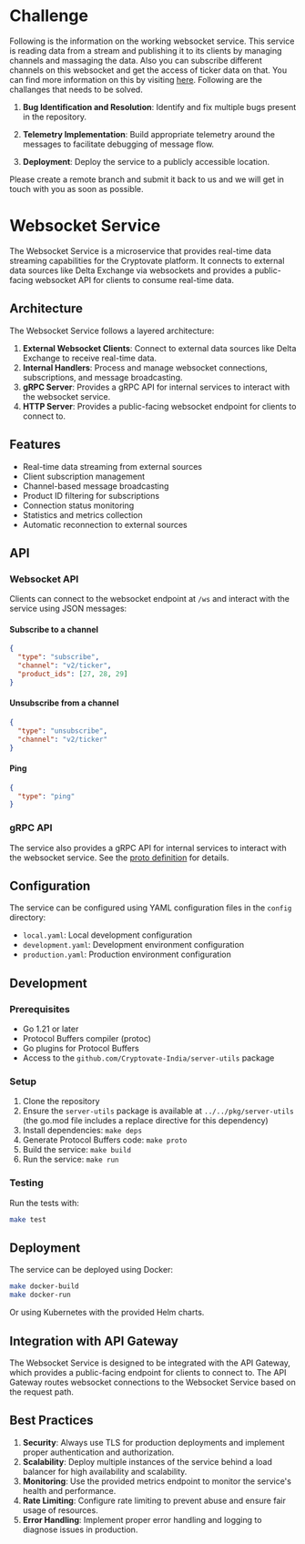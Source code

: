 # Challenge

Following is the information on the working websocket service. This service is reading data from a stream and publishing it to its clients by managing channels and massaging the data. Also you can subscribe different channels on this websocket and get the access of ticker data on that. You can find more information on this by visiting [here](https://docs.delta.exchange/#public-channels-2). Following are the challanges that needs to be solved.

1. **Bug Identification and Resolution**: Identify and fix multiple bugs present in the repository.

2. **Telemetry Implementation**: Build appropriate telemetry around the messages to facilitate debugging of message flow.

3. **Deployment**: Deploy the service to a publicly accessible location.

Please create a remote branch and submit it back to us and we will get in touch with you as soon as possible.

# Websocket Service

The Websocket Service is a microservice that provides real-time data streaming capabilities for the Cryptovate platform. It connects to external data sources like Delta Exchange via websockets and provides a public-facing websocket API for clients to consume real-time data.

## Architecture

The Websocket Service follows a layered architecture:

1. **External Websocket Clients**: Connect to external data sources like Delta Exchange to receive real-time data.
2. **Internal Handlers**: Process and manage websocket connections, subscriptions, and message broadcasting.
3. **gRPC Server**: Provides a gRPC API for internal services to interact with the websocket service.
4. **HTTP Server**: Provides a public-facing websocket endpoint for clients to connect to.

## Features

- Real-time data streaming from external sources
- Client subscription management
- Channel-based message broadcasting
- Product ID filtering for subscriptions
- Connection status monitoring
- Statistics and metrics collection
- Automatic reconnection to external sources

## API

### Websocket API

Clients can connect to the websocket endpoint at `/ws` and interact with the service using JSON messages:

#### Subscribe to a channel

```json
{
  "type": "subscribe",
  "channel": "v2/ticker",
  "product_ids": [27, 28, 29]
}
```

#### Unsubscribe from a channel

```json
{
  "type": "unsubscribe",
  "channel": "v2/ticker"
}
```

#### Ping

```json
{
  "type": "ping"
}
```

### gRPC API

The service also provides a gRPC API for internal services to interact with the websocket service. See the [proto definition](./protos/websocket/v1/api.proto) for details.

## Configuration

The service can be configured using YAML configuration files in the `config` directory:

- `local.yaml`: Local development configuration
- `development.yaml`: Development environment configuration
- `production.yaml`: Production environment configuration

## Development

### Prerequisites

- Go 1.21 or later
- Protocol Buffers compiler (protoc)
- Go plugins for Protocol Buffers
- Access to the `github.com/Cryptovate-India/server-utils` package

### Setup

1. Clone the repository
2. Ensure the `server-utils` package is available at `../../pkg/server-utils` (the go.mod file includes a replace directive for this dependency)
3. Install dependencies: `make deps`
4. Generate Protocol Buffers code: `make proto`
5. Build the service: `make build`
6. Run the service: `make run`

### Testing

Run the tests with:

```bash
make test
```

## Deployment

The service can be deployed using Docker:

```bash
make docker-build
make docker-run
```

Or using Kubernetes with the provided Helm charts.

## Integration with API Gateway

The Websocket Service is designed to be integrated with the API Gateway, which provides a public-facing endpoint for clients to connect to. The API Gateway routes websocket connections to the Websocket Service based on the request path.

## Best Practices

1. **Security**: Always use TLS for production deployments and implement proper authentication and authorization.
2. **Scalability**: Deploy multiple instances of the service behind a load balancer for high availability and scalability.
3. **Monitoring**: Use the provided metrics endpoint to monitor the service's health and performance.
4. **Rate Limiting**: Configure rate limiting to prevent abuse and ensure fair usage of resources.
5. **Error Handling**: Implement proper error handling and logging to diagnose issues in production.
